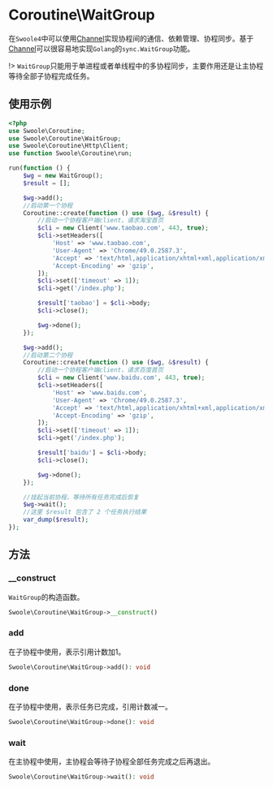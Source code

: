 # Coroutine\WaitGroup

在`Swoole4`中可以使用[Channel](/coroutine/channel)实现协程间的通信、依赖管理、协程同步。基于[Channel](/coroutine/channel)可以很容易地实现`Golang`的`sync.WaitGroup`功能。

!> `WaitGroup`只能用于单进程或者单线程中的多协程同步，主要作用还是让主协程等待全部子协程完成任务。

## 使用示例

```php
<?php
use Swoole\Coroutine;
use Swoole\Coroutine\WaitGroup;
use Swoole\Coroutine\Http\Client;
use function Swoole\Coroutine\run;

run(function () {
    $wg = new WaitGroup();
    $result = [];

    $wg->add();
    //启动第一个协程
    Coroutine::create(function () use ($wg, &$result) {
        //启动一个协程客户端client，请求淘宝首页
        $cli = new Client('www.taobao.com', 443, true);
        $cli->setHeaders([
            'Host' => 'www.taobao.com',
            'User-Agent' => 'Chrome/49.0.2587.3',
            'Accept' => 'text/html,application/xhtml+xml,application/xml',
            'Accept-Encoding' => 'gzip',
        ]);
        $cli->set(['timeout' => 1]);
        $cli->get('/index.php');

        $result['taobao'] = $cli->body;
        $cli->close();

        $wg->done();
    });

    $wg->add();
    //启动第二个协程
    Coroutine::create(function () use ($wg, &$result) {
        //启动一个协程客户端client，请求百度首页
        $cli = new Client('www.baidu.com', 443, true);
        $cli->setHeaders([
            'Host' => 'www.baidu.com',
            'User-Agent' => 'Chrome/49.0.2587.3',
            'Accept' => 'text/html,application/xhtml+xml,application/xml',
            'Accept-Encoding' => 'gzip',
        ]);
        $cli->set(['timeout' => 1]);
        $cli->get('/index.php');

        $result['baidu'] = $cli->body;
        $cli->close();

        $wg->done();
    });

    //挂起当前协程，等待所有任务完成后恢复
    $wg->wait();
    //这里 $result 包含了 2 个任务执行结果
    var_dump($result);
});
```

## 方法

### __construct
`WaitGroup`的构造函数。

```php
Swoole\Coroutine\WaitGroup->__construct()
```

### add
在子协程中使用，表示引用计数加1。

```php
Swoole\Coroutine\WaitGroup->add(): void
```

### done
在子协程中使用，表示任务已完成，引用计数减一。

```php
Swoole\Coroutine\WaitGroup->done(): void
```

### wait
在主协程中使用，主协程会等待子协程全部任务完成之后再退出。

```php
Swoole\Coroutine\WaitGroup->wait(): void
```
